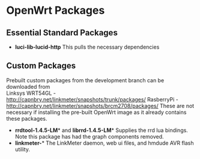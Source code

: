 # OpenWrt Packages

## Essential Standard Packages
* **luci-lib-lucid-http** This pulls the necessary dependencies

## Custom Packages
Prebuilt custom packages from the development branch can be downloaded from  
Linksys WRT54GL - http://capnbry.net/linkmeter/snapshots/trunk/packages/
RasberryPi - http://capnbry.net/linkmeter/snapshots/brcm2708/packages/
These are not necessary if installing the pre-built OpenWrt image as it already contains these packages.

* **rrdtool-1.4.5-LM*** and **librrd-1.4.5-LM*** Supplies the rrd lua bindings.  Note this package has had the graph components removed.
* **linkmeter-*** The LinkMeter daemon, web ui files, and hmdude AVR flash utility.
